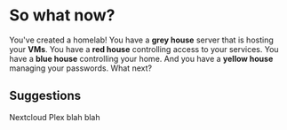# So what now?

You've created a homelab!  You have a **grey house** server that is hosting your **VMs**.  You have a **red house** controlling access to your services.  You have a **blue house** controlling your home.  And you have a **yellow house** managing your passwords.  What next?

## Suggestions

Nextcloud
Plex
blah
blah
